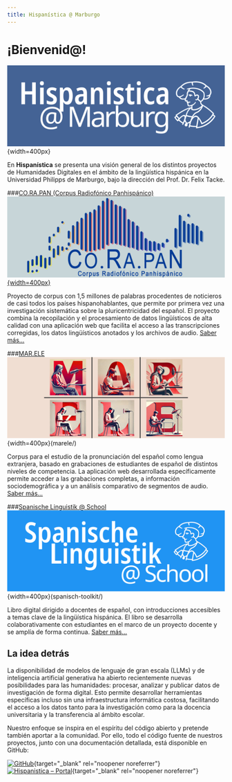 ```yaml
---
title: Hispanística @ Marburgo
---
```


# ¡Bienvenid@!

![Hispanistica Logo](assets/images/hispanistica_breit.png){width=400px}

En **Hispanística** se presenta una visión general de los distintos proyectos de Humanidades Digitales en el ámbito de la lingüística hispánica en la Universidad Philipps de Marburgo, bajo la dirección del Prof. Dr. Felix Tacke.

###[CO.RA.PAN (Corpus Radiofónico Panhispánico)](corapan.md)  
[![CO.RA.PAN Logo](assets/images/corapan_breit.png){width=400px}](corapan/)  
  
Proyecto de corpus con 1,5 millones de palabras procedentes de noticieros de casi todos los países hispanohablantes, que permite por primera vez una investigación sistemática sobre la pluricentricidad del español. El proyecto combina la recopilación y el procesamiento de datos lingüísticos de alta calidad con una aplicación web que facilita el acceso a las transcripciones corregidas, los datos lingüísticos anotados y los archivos de audio. [Saber más...](corapan.md)

###[MAR.ELE](marele.md)  
![MAR.ELE Logo](assets/images/marele_breit.png){width=400px}(marele/)  
  
Corpus para el estudio de la pronunciación del español como lengua extranjera, basado en grabaciones de estudiantes de español de distintos niveles de competencia. La aplicación web desarrollada específicamente permite acceder a las grabaciones completas, a información sociodemográfica y a un análisis comparativo de segmentos de audio. [Saber más...](marele.md)

###[Spanische Linguistik @ School](spanisch-toolkit.md)  
![Spanisch Toolkit Logo](assets/images/toolkit_breit.png){width=400px}(spanisch-toolkit/)  
  
Libro digital dirigido a docentes de español, con introducciones accesibles a temas clave de la lingüística hispánica. El libro se desarrolla colaborativamente con estudiantes en el marco de un proyecto docente y se amplía de forma continua. [Saber más...](spanisch-toolkit.md)

## La idea detrás

La disponibilidad de modelos de lenguaje de gran escala (LLMs) y de inteligencia artificial generativa ha abierto recientemente nuevas posibilidades para las humanidades: procesar, analizar y publicar datos de investigación de forma digital. Esto permite desarrollar herramientas específicas incluso sin una infraestructura informática costosa, facilitando el acceso a los datos tanto para la investigación como para la docencia universitaria y la transferencia al ámbito escolar.

Nuestro enfoque se inspira en el espíritu del código abierto y pretende también aportar a la comunidad. Por ello, todo el código fuente de nuestros proyectos, junto con una documentación detallada, está disponible en GitHub:

[![GitHub](https://img.shields.io/badge/GitHub-FTacke-4287f5?style=flat&logo=github&logoColor=white)](https://github.com/FTacke){target="_blank" rel="noopener noreferrer"}
[![Hispanistica – Portal](https://img.shields.io/badge/Hispanistica-Portal-4287f5?style=flat)](https://hispanistica.online.uni-marburg.de){target="_blank" rel="noopener noreferrer"}
